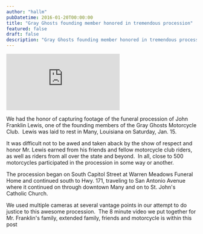 ```yaml
---
author: "hallm"
pubDatetime: 2016-01-20T00:00:00
title: "Gray Ghosts founding member honored in tremendous procession"
featured: false
draft: false
description: "Gray Ghosts founding member honored in tremendous procession"
---
```


<iframe class="w-full aspect-video" src="https://www.youtube.com/embed/s1R26PI4TgM" title="YouTube video player" frameborder="0" allow="accelerometer; autoplay; clipboard-write; encrypted-media; gyroscope; picture-in-picture; web-share" allowfullscreen></iframe>

We had the honor of capturing footage of the funeral procession of John Franklin Lewis, one of the founding members of the Gray Ghosts Motorcycle Club.  Lewis was laid to rest in Many, Louisiana on Saturday, Jan. 15.

It was difficult not to be awed and taken aback by the show of respect and honor Mr. Lewis earned from his friends and fellow motorcycle club riders, as well as riders from all over the state and beyond.  In all, close to 500 motorcycles participated in the procession in some way or another.

The procession began on South Capitol Street at Warren Meadows Funeral Home and continued south to Hwy. 171, traveling to San Antonio Avenue where it continued on through downtown Many and on to St. John's Catholic Church.

We used multiple cameras at several vantage points in our attempt to do justice to this awesome procession.  The 8 minute video we put together for Mr. Franklin's family, extended family, friends and motorcycle is within this post